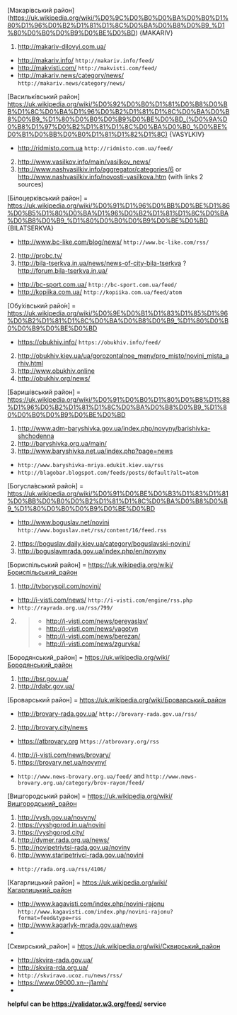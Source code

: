 [Макарівський район] (https://uk.wikipedia.org/wiki/%D0%9C%D0%B0%D0%BA%D0%B0%D1%80%D1%96%D0%B2%D1%81%D1%8C%D0%BA%D0%B8%D0%B9_%D1%80%D0%B0%D0%B9%D0%BE%D0%BD) {MAKARIV}

1. http://makariv-dilovyi.com.ua/
- http://makariv.info/  `http://makariv.info/feed/`
- http://makvisti.com/  `http://makvisti.com/feed/`
- http://makariv.news/category/news/  `http://makariv.news/category/news/`


[Василькі́вський район] https://uk.wikipedia.org/wiki/%D0%92%D0%B0%D1%81%D0%B8%D0%BB%D1%8C%D0%BA%D1%96%D0%B2%D1%81%D1%8C%D0%BA%D0%B8%D0%B9_%D1%80%D0%B0%D0%B9%D0%BE%D0%BD_(%D0%9A%D0%B8%D1%97%D0%B2%D1%81%D1%8C%D0%BA%D0%B0_%D0%BE%D0%B1%D0%BB%D0%B0%D1%81%D1%82%D1%8C) {VASYLKIV}

- http://ridmisto.com.ua  `http://ridmisto.com.ua/feed/`
2. http://www.vasilkov.info/main/vasilkov_news/
3. http://www.nashvasilkiv.info/aggregator/categories/6 or http://www.nashvasilkiv.info/novosti-vasilkova.htm (with links 2 sources) 


[Білоцеркі́вський район] = https://uk.wikipedia.org/wiki/%D0%91%D1%96%D0%BB%D0%BE%D1%86%D0%B5%D1%80%D0%BA%D1%96%D0%B2%D1%81%D1%8C%D0%BA%D0%B8%D0%B9_%D1%80%D0%B0%D0%B9%D0%BE%D0%BD {BILATSERKVA}

- http://www.bc-like.com/blog/news/ `http://www.bc-like.com/rss/`
2. http://probc.tv/
3. http://bila-tserkva.in.ua/news/news-of-city-bila-tserkva ?http://forum.bila-tserkva.in.ua/
- http://bc-sport.com.ua/ `http://bc-sport.com.ua/feed/`
- http://kopiika.com.ua/  `http://kopiika.com.ua/feed/atom`


[Обу́хівський райо́н] = https://uk.wikipedia.org/wiki/%D0%9E%D0%B1%D1%83%D1%85%D1%96%D0%B2%D1%81%D1%8C%D0%BA%D0%B8%D0%B9_%D1%80%D0%B0%D0%B9%D0%BE%D0%BD

- https://obukhiv.info/ `https://obukhiv.info/feed/`
2. http://obukhiv.kiev.ua/ua/gorozontalnoe_meny/pro_misto/novini_mista_arhiv.html
3. http://www.obukhiv.online
4. http://obukhiv.org/news/


[Баришівський район] = https://uk.wikipedia.org/wiki/%D0%91%D0%B0%D1%80%D0%B8%D1%88%D1%96%D0%B2%D1%81%D1%8C%D0%BA%D0%B8%D0%B9_%D1%80%D0%B0%D0%B9%D0%BE%D0%BD 

1. http://www.adm-baryshivka.gov.ua/index.php/novyny/barishivka-shchodenna
2. http://baryshivka.org.ua/main/
3. http://www.baryshivka.net.ua/index.php?page=news
- `http://www.baryshivka-mriya.edukit.kiev.ua/rss`
- `http://blagobar.blogspot.com/feeds/posts/default?alt=atom`


[Богусла́вський райо́н] = https://uk.wikipedia.org/wiki/%D0%91%D0%BE%D0%B3%D1%83%D1%81%D0%BB%D0%B0%D0%B2%D1%81%D1%8C%D0%BA%D0%B8%D0%B9_%D1%80%D0%B0%D0%B9%D0%BE%D0%BD 

 - http://www.boguslav.net/novini `http://www.boguslav.net/rss/content/16/feed.rss`
 2. https://boguslav.daily.kiev.ua/category/boguslavski-novini/
 3. http://boguslavmrada.gov.ua/index.php/en/novyny


[Бориспільський район] = https://uk.wikipedia.org/wiki/Бориспільський_район 

 1. http://tvboryspil.com/novini/
 - http://i-visti.com/news/  `http://i-visti.com/engine/rss.php`
 - `http://rayrada.org.ua/rss/799/`
 2. > - http://i-visti.com/news/pereyaslav/
    > - http://i-visti.com/news/yagotyn
    > - http://i-visti.com/news/berezan/
    > - http://i-visti.com/news/zgurvka/
 
 
 [Бородянський_район] = https://uk.wikipedia.org/wiki/Бородянський_район
 
 1. http://bsr.gov.ua/ 
 2. http://rdabr.gov.ua/ 
 
 
 [Броварський район] = https://uk.wikipedia.org/wiki/Броварський_район 
 
 - http://brovary-rada.gov.ua/ `http://brovary-rada.gov.ua/rss/`
 2. http://brovary.city/news
 - https://atbrovary.org `https://atbrovary.org/rss`
 4. http://i-visti.com/news/brovary/
 5. https://brovary.net.ua/novyny/ 
 - `http://www.news-brovary.org.ua/feed/` and `http://www.news-brovary.org.ua/category/brov-rayon/feed/`


 [Вишгородський район] = https://uk.wikipedia.org/wiki/Вишгородський_район 
 
 1. http://vysh.gov.ua/novyny/ 
 2. https://vyshgorod.in.ua/novini
 3. https://vyshgorod.city/
 4. http://dymer.rada.org.ua/news/
 5. http://novipetrivtsi-rada.gov.ua/noviny
 6. http://www.staripetrivci-rada.gov.ua/novini
 - `http://rada.org.ua/rss/4106/`
 
 
 [Кагарлицький район] = https://uk.wikipedia.org/wiki/Кагарлицький_район 
 
 - http://www.kagavisti.com/index.php/novini-rajonu `http://www.kagavisti.com/index.php/novini-rajonu?format=feed&type=rss`
 - http://www.kagarlyk-mrada.gov.ua/news 
 - 
 

 [Сквирський_район] = https://uk.wikipedia.org/wiki/Сквирський_район 
 
 - http://skvira-rada.gov.ua/
 - http://skvira-rda.org.ua/
 - `http://skviravo.ucoz.ru/news/rss/`
 - https://www.09000.xn--j1amh/ 
 - 


**helpful can be https://validator.w3.org/feed/ service**
